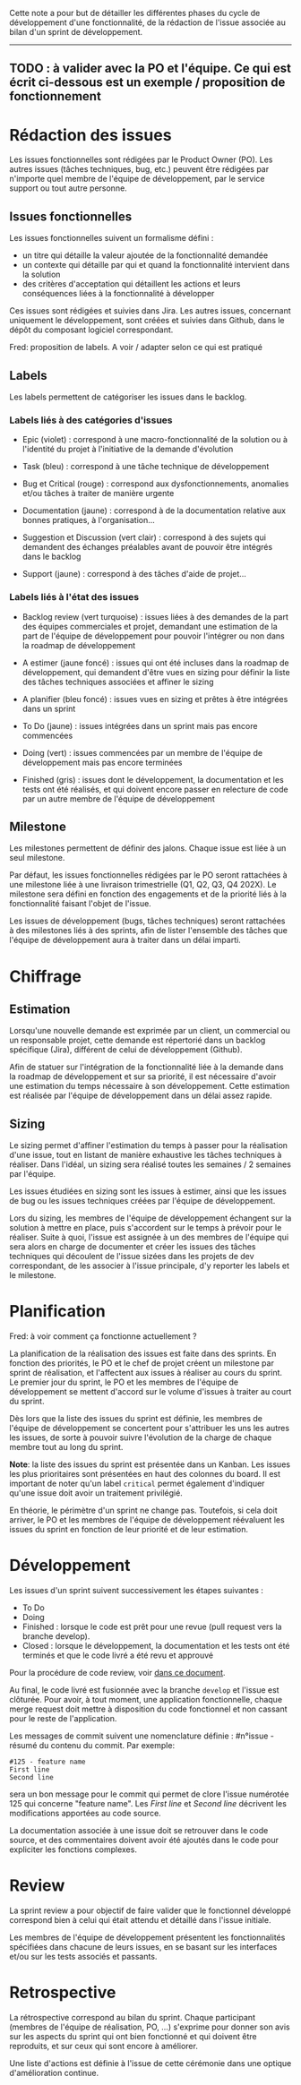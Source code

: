 Cette note a pour but de détailler les différentes phases du cycle de développement d'une fonctionnalité, de la rédaction de l'issue associée au bilan d'un sprint de développement.


--------------------------------------------------------------------------------------------------------------------------------------------
TODO : à valider avec la PO et l'équipe. Ce qui est écrit ci-dessous est un exemple / proposition de fonctionnement
--------------------------------------------------------------------------------------------------------------------------------------------

# Rédaction des issues
Les issues fonctionnelles sont rédigées par le Product Owner (PO). Les autres issues (tâches techniques, bug, etc.) peuvent être rédigées par n'importe quel membre de l'équipe de développement, par le service support ou tout autre personne.

## Issues fonctionnelles
Les issues fonctionnelles suivent un formalisme défini :
* un titre qui détaille la valeur ajoutée de la fonctionnalité demandée
* un contexte qui détaille par qui et quand la fonctionnalité intervient dans la solution
* des critères d'acceptation qui détaillent les actions et leurs conséquences liées à la fonctionnalité à développer

Ces issues sont rédigées et suivies dans Jira. Les autres issues, concernant uniquement le développement, sont créées et suivies dans Github, dans le dépôt du composant logiciel correspondant.


Fred: proposition de labels. A voir / adapter selon ce qui est pratiqué 

## Labels
Les labels permettent de catégoriser les issues dans le backlog. 

### Labels liés à des catégories d'issues
* Epic (violet) : correspond à une macro-fonctionnalité de la solution ou à l'identité du projet à l'initiative de la demande d'évolution

* Task (bleu) : correspond à une tâche technique de développement

* Bug et Critical (rouge) : correspond aux dysfonctionnements, anomalies et/ou tâches à traiter de manière urgente

* Documentation (jaune) : correspond à de la documentation relative aux bonnes pratiques, à l'organisation...

* Suggestion et Discussion (vert clair) : correspond à des sujets qui demandent des échanges préalables avant de pouvoir être intégrés dans le backlog

* Support (jaune) : correspond à des tâches d'aide de projet...

### Labels liés à l'état des issues
* Backlog review (vert turquoise) : issues liées à des demandes de la part des équipes commerciales et projet, demandant une estimation de la part de l'équipe de développement pour pouvoir l'intégrer ou non dans la roadmap de développement

* A estimer (jaune foncé) : issues qui ont été incluses dans la roadmap de développement, qui demandent d'être vues en sizing pour définir la liste des tâches techniques associées et affiner le sizing

* A planifier (bleu foncé) : issues vues en sizing et prêtes à être intégrées dans un sprint

* To Do (jaune) : issues intégrées dans un sprint mais pas encore commencées 

* Doing (vert) : issues commencées par un membre de l'équipe de développement mais pas encore terminées

* Finished (gris) : issues dont le développement, la documentation et les tests ont été réalisés, et qui doivent encore passer en relecture de code par un autre membre de l'équipe de développement

## Milestone
Les milestones permettent de définir des jalons. Chaque issue est liée à un seul milestone. 

Par défaut, les issues fonctionnelles rédigées par le PO seront rattachées à une milestone liée à une livraison trimestrielle (Q1, Q2, Q3, Q4 202X). Le milestone sera défini en fonction des engagements et de la priorité liés à la fonctionnalité faisant l'objet de l'issue.

Les issues de développement (bugs, tâches techniques) seront rattachées à des milestones liés à des sprints, afin de lister l'ensemble des tâches que l'équipe de développement aura à traiter dans un délai imparti.


# Chiffrage
## Estimation
Lorsqu'une nouvelle demande est exprimée par un client, un commercial ou un responsable projet, cette demande est répertorié dans un backlog spécifique (Jira), différent de celui de développement (Github). 

Afin de statuer sur l'intégration de la fonctionnalité liée à la demande dans la roadmap de développement et sur sa priorité, il est nécessaire d'avoir une estimation du temps nécessaire à son développement. Cette estimation est réalisée par l'équipe de développement dans un délai assez rapide. 

## Sizing
Le sizing permet d'affiner l'estimation du temps à passer pour la réalisation d'une issue, tout en listant de manière exhaustive les tâches techniques à réaliser. Dans l'idéal, un sizing sera réalisé toutes les semaines / 2 semaines par l'équipe.

Les issues étudiées en sizing sont les issues à estimer, ainsi que les issues de bug ou les issues techniques créées par l'équipe de développement.

Lors du sizing, les membres de l'équipe de développement échangent sur la solution à mettre en place, puis s'accordent sur le temps à prévoir pour le réaliser. Suite à quoi, l'issue est assignée à un des membres de l'équipe qui sera alors en charge de documenter et créer les issues des tâches techniques qui découlent de l'issue sizées dans les projets de dev correspondant, de les associer à l'issue principale, d'y reporter les labels et le milestone. 


# Planification

Fred: à voir comment ça fonctionne actuellement ?

La planification de la réalisation des issues est faite dans des sprints. En fonction des priorités, le PO et le chef de projet créent un milestone par sprint de réalisation, et l'affectent aux issues à réaliser au cours du sprint. Le premier jour du sprint, le PO et les membres de l'équipe de développement se mettent d'accord sur le volume d'issues à traiter au court du sprint.

Dès lors que la liste des issues du sprint est définie, les membres de l'équipe de développement se concertent pour s'attribuer les uns les autres les issues, de sorte à pouvoir suivre l'évolution de la charge de chaque membre tout au long du sprint.

**Note**: la liste des issues du sprint est présentée dans un Kanban. Les issues les plus prioritaires sont présentées en haut des colonnes du board. Il est important de noter qu'un label `critical` permet également d'indiquer qu'une issue doit avoir un traitement privilégié.

En théorie, le périmètre d'un sprint ne change pas. Toutefois, si cela doit arriver, le PO et les membres de l'équipe de développement réévaluent les issues du sprint en fonction de leur priorité et de leur estimation.

# Développement
Les issues d'un sprint suivent successivement les étapes suivantes :
* To Do
* Doing
* Finished : lorsque le code est prêt pour une revue (pull request vers la branche develop).
* Closed : lorsque le développement, la documentation et les tests ont été terminés et que le code livré a été revu et approuvé

Pour la procédure de code review, voir [dans ce document](./dev_rules.md).

Au final, le code livré est fusionnée avec la branche `develop` et l'issue est clôturée. Pour avoir, à tout moment, une application fonctionnelle, chaque merge request doit mettre à disposition du code fonctionnel et non cassant pour le reste de l'application.

Les messages de commit suivent une nomenclature définie : #n°issue - résumé du contenu du commit. Par exemple:

	#125 - feature name
	First line
	Second line

sera un bon message pour le commit qui permet de clore l'issue numérotée 125 qui concerne "feature name". Les *First line* et *Second line* décrivent les modifications apportées au code source.

La documentation associée à une issue doit se retrouver dans le code source, et des commentaires doivent avoir été ajoutés dans le code pour expliciter les fonctions complexes.


# Review
La sprint review a pour objectif de faire valider que le fonctionnel développé correspond bien à celui qui était attendu et détaillé dans l'issue initiale.

Les membres de l'équipe de développement présentent les fonctionnalités spécifiées dans chacune de leurs issues, en se basant sur les interfaces et/ou sur les tests associés et passants.

# Retrospective
La rétrospective correspond au bilan du sprint. Chaque participant (membres de l'équipe de réalisation, PO, ...) s'exprime pour donner son avis sur les aspects du sprint qui ont bien fonctionné et qui doivent être reproduits, et sur ceux qui sont encore à améliorer. 

Une liste d'actions est définie à l'issue de cette cérémonie dans une optique d'amélioration continue.